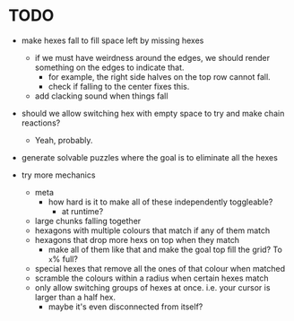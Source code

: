 # TODO

* make hexes fall to fill space left by missing hexes
  * if we must have weirdness around the edges, we should render something on the edges to indicate that.
      * for example, the right side halves on the top row cannot fall.
      * check if falling to the center fixes this.
  * add clacking sound when things fall


* should we allow switching hex with empty space to try and make chain reactions?
  * Yeah, probably.

* generate solvable puzzles where the goal is to eliminate all the hexes

* try more mechanics
  * meta
    * how hard is it to make all of these independently toggleable?
      * at runtime?
  * large chunks falling together
  * hexagons with multiple colours that match if any of them match
  * hexagons that drop more hexs on top when they match
    * make all of them like that and make the goal top fill the grid? To `x`% full?
  * special hexes that remove all the ones of that colour when matched
  * scramble the colours within a radius when certain hexes match
  * only allow switching groups of hexes at once. i.e. your cursor is larger than a half hex.
    * maybe it's even disconnected from itself?
